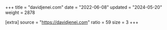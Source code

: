 +++
title = "davidjenei.com"
date = "2022-06-08"
updated = "2024-05-20"
weight = 2878

[extra]
source = "https://davidjenei.com"
ratio = 59
size = 3
+++

